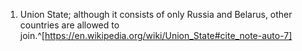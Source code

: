 1. Union State; although it consists of only Russia and Belarus, other countries are allowed to join.^[https://en.wikipedia.org/wiki/Union_State#cite_note-auto-7]